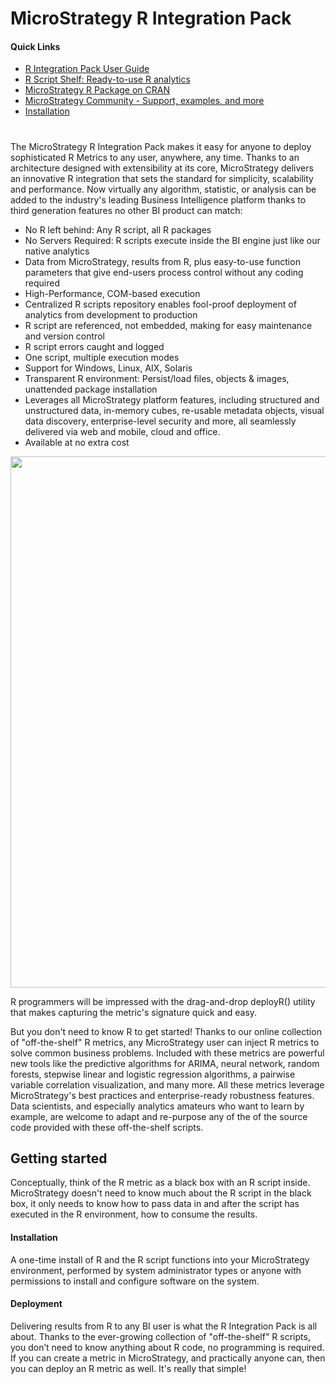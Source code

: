 # MicroStrategy R Integration Pack
#### Quick Links
* [R Integration Pack User Guide][user_guide]
* [R Script Shelf: Ready-to-use R analytics][scripts]
* [MicroStrategy R Package on CRAN][cran]
* [MicroStrategy Community - Support, examples, and more][mstr_community]
* [Installation](https://github.com/MicroStrategy/RIntegrationPack/tree/master/installers)
#

The MicroStrategy R Integration Pack makes it easy for anyone to deploy sophisticated R Metrics to any user, anywhere, any time. Thanks to an architecture designed with extensibility at its core, MicroStrategy delivers an innovative R integration that sets the standard for simplicity, scalability and performance. Now virtually any algorithm, statistic, or analysis can be added to the industry's leading Business Intelligence platform thanks to third generation features no other BI product can match:
 * No R left behind: Any R script, all R packages
 * No Servers Required: R scripts execute inside the BI engine just like our native analytics
 * Data from MicroStrategy, results from R, plus easy-to-use function parameters that give end-users process control without any coding required
 * High-Performance, COM-based execution
 * Centralized R scripts repository enables fool-proof deployment of analytics from development to production
 * R script are referenced, not embedded, making for easy maintenance and version control
 * R script errors caught and logged
 * One script, multiple execution modes
 * Support for Windows, Linux, AIX, Solaris
 * Transparent R environment: Persist/load files, objects & images, unattended package installation
 * Leverages all MicroStrategy platform features, including structured and unstructured data, in-memory cubes, re-usable metadata objects, visual data discovery, enterprise-level security and more, all seamlessly delivered via web and mobile, cloud and office.
 * Available at no extra cost

<img src="https://github.com/MicroStrategy/RIntegrationPack/blob/master/assets/MISC-0348 0518 R-integration graphic_final.jpg" width="850">

R programmers will be impressed with the drag-and-drop deployR() utility that makes capturing the metric's signature quick and easy.


But you don't need to know R to get started! Thanks to our online collection of "off-the-shelf" R metrics, any MicroStrategy user can inject R metrics to solve common business problems. Included with these metrics are powerful new tools like the predictive algorithms for ARIMA, neural network, random forests, stepwise linear and logistic regression algorithms, a pairwise variable correlation visualization, and many more. All these metrics leverage MicroStrategy's best practices and enterprise-ready robustness features. Data scientists, and especially analytics amateurs who want to learn by example, are welcome to adapt and re-purpose any of the of the source code provided with these off-the-shelf scripts.


## Getting started
Conceptually, think of the R metric as a black box with an R script inside. MicroStrategy doesn't need to know much about the R script in the black box, it only needs to know how to pass data in and after the script has executed in the R environment, how to consume the results.


#### Installation

A one-time install of R and the R script functions into your MicroStrategy environment, performed by system administrator types or anyone with permissions to install and configure software on the system.

#### Deployment

Delivering results from R to any BI user is what the R Integration Pack is all about. Thanks to the ever-growing collection of "off-the-shelf" R scripts, you don’t need to know anything about R code, no programming is required. If you can create a metric in MicroStrategy, and practically anyone can, then you can deploy an R metric as well. It's really that simple!




[img1]: https://github.com/MicroStrategy/RIntegrationPack/blob/master/assets/Home_RIPBlockDiagram.png

[user_guide]: <https://github.com/MicroStrategy/RIntegrationPack/raw/master/docs/Documentation_RIntegrationPackUserGuide.pdf>
[scripts]: <https://github.com/MicroStrategy/RIntegrationPack/tree/master/scripts#off-the-shelf-r-scripts>
[cran]: <https://cran.r-project.org/package=MicroStrategyR>
[mstr_community]: <https://community.microstrategy.com/s/topic/0TO44000000Flk7GAC/r-script-u108>
